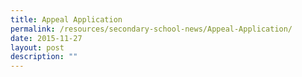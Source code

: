 ```yaml
---
title: Appeal Application
permalink: /resources/secondary-school-news/Appeal-Application/
date: 2015-11-27
layout: post
description: ""
---
```

